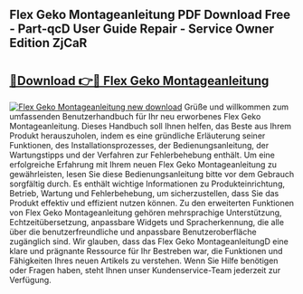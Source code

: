 ## Flex Geko Montageanleitung PDF Download Free - Part-qcD User Guide Repair - Service Owner Edition ZjCaR

# <h2><a href="http://df7y8q.blite.top/?on=Flex+Geko+Montageanleitung">🔗Download 👉🔴 Flex Geko Montageanleitung</a></h2>

[![Flex Geko Montageanleitung new download](https://i.imgur.com/lujVjoI.png)](http://df7y8q.blite.top/?on=Flex+Geko+Montageanleitung)
Grüße und willkommen zum umfassenden Benutzerhandbuch für Ihr neu erworbenes Flex Geko Montageanleitung. Dieses Handbuch soll Ihnen helfen, das Beste aus Ihrem Produkt herauszuholen, indem es eine gründliche Erläuterung seiner Funktionen, des Installationsprozesses, der Bedienungsanleitung, der Wartungstipps und der Verfahren zur Fehlerbehebung enthält. Um eine erfolgreiche Erfahrung mit Ihrem neuen Flex Geko Montageanleitung zu gewährleisten, lesen Sie diese Bedienungsanleitung bitte vor dem Gebrauch sorgfältig durch. Es enthält wichtige Informationen zu Produkteinrichtung, Betrieb, Wartung und Fehlerbehebung, um sicherzustellen, dass Sie das Produkt effektiv und effizient nutzen können. Zu den erweiterten Funktionen von Flex Geko Montageanleitung gehören mehrsprachige Unterstützung, Echtzeitübersetzung, anpassbare Widgets und Spracherkennung, die alle über die benutzerfreundliche und anpassbare Benutzeroberfläche zugänglich sind. Wir glauben, dass das Flex Geko MontageanleitungD eine klare und prägnante Ressource für Ihr Bestreben war, die Funktionen und Fähigkeiten Ihres neuen Artikels zu verstehen. Wenn Sie Hilfe benötigen oder Fragen haben, steht Ihnen unser Kundenservice-Team jederzeit zur Verfügung.
